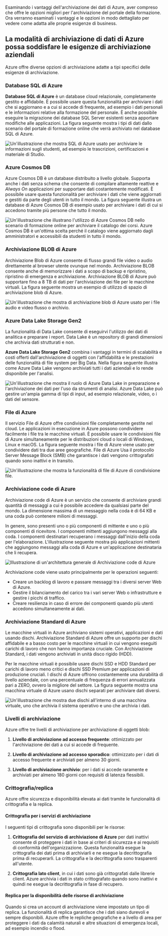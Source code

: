 Esaminando i vantaggi dell'archiviazione dei dati di Azure, aver compreso che offre le opzioni migliori per l'archiviazione del portale della formazione. Ora verranno esaminati i vantaggi e le opzioni in modo dettagliato per vedere come adatta alle proprie esigenze di business.

## <a name="how-azure-data-storage-can-meet-your-business-storage-needs"></a>La modalità di archiviazione di dati di Azure possa soddisfare le esigenze di archiviazione aziendali

Azure offre diverse opzioni di archiviazione adatte a tipi specifici delle esigenze di archiviazione.

### <a name="azure-sql-database"></a>Database SQL di Azure

**Database SQL di Azure** è un database cloud relazionale, completamente gestito e affidabile. È possibile usare questa funzionalità per archiviare i dati che si aggiornano e a cui si accede di frequente, ad esempio i dati personali e le informazioni relative alla formazione del personale. È anche possibile eseguire la migrazione dei database SQL Server esistenti senza apportare modifiche alle applicazioni. La figura seguente mostra i tipi di dati dallo scenario del portale di formazione online che verrà archiviato nel database SQL di Azure.

![Un'illustrazione che mostra SQL di Azure usato per archiviare le informazioni sugli studenti, ad esempio le trascrizioni, certificazioni e materiale di Studio.](../media/3-Azure_SQL.png)

### <a name="azure-cosmos-db"></a>Azure Cosmos DB

Azure Cosmos DB è un database distribuito a livello globale. Supporta anche i dati senza schema che consente di compilare altamente reattive e *Always On* applicazioni per supportare dati costantemente modificati. È possibile usare questa funzionalità per archiviare i dati che viene aggiornati e gestiti da parte degli utenti in tutto il mondo. La figura seguente illustra un database di Azure Cosmos DB di esempio usato per archiviare i dati di cui si accedono tramite più persone che tutto il mondo.

![Un'illustrazione che illustrano l'utilizzo di Azure Cosmos DB nello scenario di formazione online per archiviare il catalogo dei corsi. Azure Cosmos DB è un'ottima scelta perché il catalogo viene aggiornato dagli amministratori e accessibili da studenti in tutto il mondo.](../media/3-Azure_cosmos_db.png)

### <a name="azure-blob-storage"></a>Archiviazione BLOB di Azure

Archiviazione Blob di Azure consente di flusso grandi file video o audio direttamente al browser utente ovunque nel mondo. Archiviazione BLOB consente anche di memorizzare i dati a scopo di backup e ripristino, ripristino di emergenza e archiviazione. Archiviazione BLOB di Azure può supportare fino a 8 TB di dati per l'archiviazione dei file per le macchine virtuali. La figura seguente mostra un esempio di utilizzo di spazio di archiviazione blob di Azure.

![Un'illustrazione che mostra di archiviazione blob di Azure usato per i file audio e video flusso o archivio.](../media/3-Azure_blob.png)

### <a name="azure-data-lake-storage-gen2"></a>Azure Data Lake Storage Gen2

La funzionalità di Data Lake consente di eseguirvi l'utilizzo dei dati di analitica e preparare i report. Data Lake è un repository di grandi dimensioni che archivia dati strutturati e non.

**Azure Data Lake Storage Gen2** combina i vantaggi in termini di scalabilità e costi offerti dall'archiviazione di oggetti con l'affidabilità e le prestazioni delle funzionalità di file system per Big Data. Nella figura seguente illustra come Azure Data Lake vengono archiviati tutti i dati aziendali e lo rende disponibile per l'analisi.

![Un'illustrazione che mostra il ruolo di Azure Data Lake in preparazione e l'archiviazione dei dati per l'uso da strumenti di analisi. Azure Data Lake può gestire un'ampia gamma di tipi di input, ad esempio relazionale, video, o i dati del sensore.](../media/3-Data_lake_store_concept.png)

### <a name="azure-files"></a>File di Azure

Il servizio File di Azure offre condivisioni file completamente gestite nel cloud. Le applicazioni in esecuzione in Azure possono condividere facilmente i file tra le macchine virtuali. È possibile usare le condivisioni file di Azure simultaneamente per le distribuzioni cloud o locali di Windows, Linux e macOS. La figura seguente mostra i file di Azure viene usato per condividere dati tra due aree geografiche. File di Azure Usa il protocollo Server Message Block (SMB) che garantisce i dati vengono crittografati quando sono inattivi e in transito.

![Un'illustrazione che mostra la funzionalità di file di Azure di condivisione file. ](../media/3-Azure_Files.png)

### <a name="azure-queue"></a>Archiviazione code di Azure

Archiviazione code di Azure è un servizio che consente di archiviare grandi quantità di messaggi a cui è possibile accedere da qualsiasi parte del mondo. La dimensione massima di un messaggio nella coda è di 64 KB e una coda può contenere milioni di messaggi.

In genere, sono presenti uno o più componenti di mittente e uno o più componenti di ricevitore. I componenti mittenti aggiungono messaggi alla coda. I componenti destinatari recuperano i messaggi dall'inizio della coda per l'elaborazione. L'illustrazione seguente mostra più applicazioni mittenti che aggiungono messaggi alla coda di Azure e un'applicazione destinataria che li recupera.

![Illustrazione di un'architettura generale di Archiviazione code di Azure](../media/3-Azure_Queue.png)

Archiviazione code viene usato principalmente per le operazioni seguenti:

- Creare un backlog di lavoro e passare messaggi tra i diversi server Web di Azure.
- Gestire il bilanciamento del carico tra i vari server Web o infrastrutture e gestire i picchi di traffico.
- Creare resilienza in caso di errore dei componenti quando più utenti accedono simultaneamente ai dati.

### <a name="azure-standard-storage"></a>Archiviazione Standard di Azure

Le macchine virtuali in Azure archiviano sistemi operativi, applicazioni e dati usando dischi. Archiviazione Standard di Azure offre un supporto per dischi affidabile e a basso costo per le macchine virtuali in cui vengono eseguiti carichi di lavoro che non hanno importanza cruciale. Con Archiviazione Standard, i dati vengono archiviati in unità disco rigido (HDD).

Per le macchine virtuali è possibile usare dischi SSD e HDD Standard per carichi di lavoro meno critici e dischi SSD Premium per applicazioni di produzione cruciali. I dischi di Azure offrono costantemente una durabilità di livello aziendale, con una percentuale di frequenza di errori annualizzata pari a ZERO, ovvero la migliore del settore. La figura seguente mostra una macchina virtuale di Azure usano dischi separati per archiviare dati diversi.

![Un'illustrazione che mostra due dischi all'interno di una macchina virtuale, uno che archivia il sistema operativo e uno che archivia i dati.](../media/3-Azure_disks.png)

### <a name="storage-tiers"></a>Livelli di archiviazione

Azure offre tre livelli di archiviazione per archiviazione di oggetti blob:

1. **Livello di archiviazione ad accesso frequente**: ottimizzato per l'archiviazione dei dati a cui si accede di frequente. 

1. **Livello di archiviazione ad accesso sporadico**: ottimizzato per i dati di accesso frequente e archiviati per almeno 30 giorni.

1. **Livello di archiviazione archivio**: per i dati si accede raramente e archiviati per almeno 180 giorni con requisiti di latenza flessibili.

### <a name="encryptionreplication"></a>Crittografia/replica

Azure offre sicurezza e disponibilità elevata ai dati tramite le funzionalità di crittografia e la replica.

#### <a name="encryption-for-storage-services"></a>Crittografia per i servizi di archiviazione

I seguenti tipi di crittografia sono disponibili per le risorse:

1. **Crittografia del servizio di archiviazione di Azure** per dati inattivi consente di proteggere i dati in base ai criteri di sicurezza e ai requisiti di conformità dell'organizzazione. Questa funzionalità esegue la crittografia dei dati prima di archiviarli e ne esegue la decrittografia prima di recuperarli. La crittografia e la decrittografia sono trasparenti all'utente.

1. **Crittografia lato client**, in cui i dati sono già crittografati dalle librerie client. Azure archivia i dati in stato crittografato quando sono inattivi e quindi ne esegue la decrittografia in fase di recupero.

#### <a name="replication-for-storage-availability"></a>Replica per la disponibilità delle risorse di archiviazione

Quando si crea un account di archiviazione viene impostato un tipo di replica. La funzionalità di replica garantisce che i dati siano durevoli e sempre disponibili. Azure offre le repliche geografiche e a livello di area per proteggere i dati da calamità naturali e altre situazioni di emergenza locali, ad esempio incendio o flood.